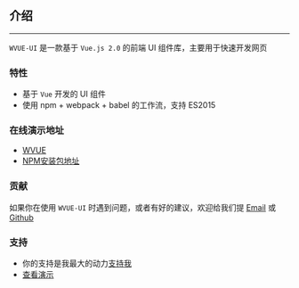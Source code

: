 ## 介绍
----
`WVUE-UI` 是一款基于 `Vue.js 2.0` 的前端 UI 组件库，主要用于快速开发网页
### 特性
- 基于 `Vue` 开发的 UI 组件
- 使用 npm + webpack + babel 的工作流，支持 ES2015
### 在线演示地址
- [WVUE](http://139.199.104.60/wvue/index.html)
- [NPM安装包地址](https://www.npmjs.com/package/wvue)
### 贡献
如果你在使用 `WVUE-UI` 时遇到问题，或者有好的建议，欢迎给我们提 [Email](https://mail.qq.com/cgi-bin/frame_html?sid=L3RRiIPLxtQheD1n&r=0f6f1249291f8f4744d11e8549a6a548) 或 [Github](https://github.com/sun111sunshine/WVUE-UI)
### 支持
- 你的支持是我最大的动力[支持我](http://139.199.104.60/ttms/img/code.png)
- [查看演示](http://139.199.104.60/wvue/index.html)
